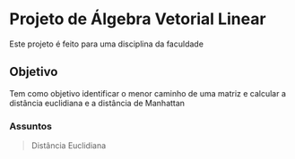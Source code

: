 # Projeto de Álgebra Vetorial Linear 

Este projeto é feito para uma disciplina da faculdade 

## Objetivo 

Tem como objetivo identificar o menor caminho de uma matriz e calcular a distância euclidiana e a distância de Manhattan

### Assuntos

> Distância Euclidiana
>
>> 
